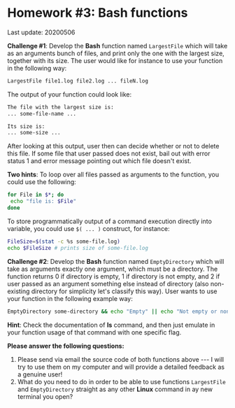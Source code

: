 # Homework #3: **Bash** functions

Last update: 20200506

**Challenge #1**: Develop the **Bash** function named ```LargestFile``` which will take as an arguments bunch of files, and print only the one with the largest size, together with its size. The user would like for instance to use your function in the following way:

```bash
LargestFile file1.log file2.log ... fileN.log
```
The output of your function could look like:
```bash
The file with the largest size is:
... some-file-name ...

Its size is:
... some-size ...
```
After looking at this output, user then can decide whether or not to delete this file. If some file that user passed does not exist, bail out with error status 1 and error message pointing out which file doesn't exist.

**Two hints**: To loop over all files passed as arguments to the function, you could use the following:
```bash
for File in $*; do
 echo "file is: $File"
done
```

To store programmatically output of a command execution directly into variable, you could use ```$( ... )``` construct, for instance:
```bash
FileSize=$(stat -c %s some-file.log)
echo $FileSize # prints size of some-file.log
```

**Challenge #2**: Develop the **Bash** function named ```EmptyDirectory``` which will take as arguments exactly one argument, which must be a directory. The function returns 0 if directory is empty, 1 if directory is not empty, and 2 if user passed as an argument something else instead of directory (also non-existing directory for simplicity let's classify this way). User wants to use your function in the following example way:

```bash
EmptyDirectory some-directory && echo "Empty" || echo "Not empty or non-existing"
```

**Hint**: Check the documentation of **ls** command, and then just emulate in your function usage of that command with one specific flag.

**Please answer the following questions:**

1. Please send via email the source code of both functions above --- I will try to use them on my computer and will provide a detailed feedback as a genuine
user!
2. What do you need to do in order to be able to use functions ```LargestFile``` and ```EmptyDirectory```  straight as any other **Linux** command in ay new
terminal you open?